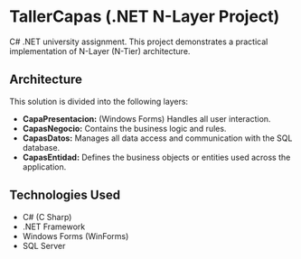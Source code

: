 # TallerCapas (.NET N-Layer Project)

C# .NET university assignment. This project demonstrates a practical implementation of N-Layer (N-Tier) architecture.

## Architecture

This solution is divided into the following layers:
* **CapaPresentacion:** (Windows Forms) Handles all user interaction.
* **CapasNegocio:** Contains the business logic and rules.
* **CapasDatos:** Manages all data access and communication with the SQL database.
* **CapasEntidad:** Defines the business objects or entities used across the application.

## Technologies Used
* C# (C Sharp)
* .NET Framework
* Windows Forms (WinForms)
* SQL Server
